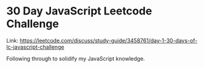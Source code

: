 # 30 Day JavaScript Leetcode Challenge

Link: https://leetcode.com/discuss/study-guide/3458761/day-1-30-days-of-lc-javascript-challenge

Following through to solidify my JavaScript knowledge.